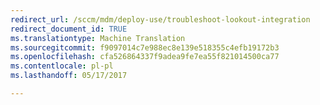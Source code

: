 ```yaml
---
redirect_url: /sccm/mdm/deploy-use/troubleshoot-lookout-integration
redirect_document_id: TRUE
ms.translationtype: Machine Translation
ms.sourcegitcommit: f9097014c7e988ec8e139e518355c4efb19172b3
ms.openlocfilehash: cfa526864337f9adea9fe7ea55f821014500ca77
ms.contentlocale: pl-pl
ms.lasthandoff: 05/17/2017

---
```


